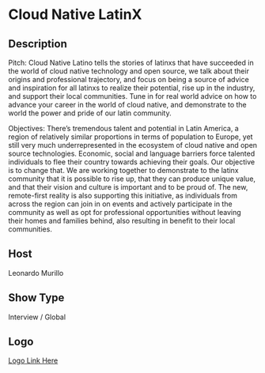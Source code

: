 #  Cloud Native LatinX
## Description
Pitch: Cloud Native Latino tells the stories of latinxs that have succeeded in the world of cloud native technology and open source, we talk about their origins and professional trajectory, and focus on being a source of advice and inspiration for all latinxs to realize their potential, rise up in the industry, and support their local communities. Tune in for real world advice on how to advance your career in the world of cloud native, and demonstrate to the world the power and pride of our latin community.

Objectives: There’s tremendous talent and potential in Latin America, a region of relatively similar proportions in terms of population to Europe, yet still very much underrepresented in the ecosystem of cloud native and open source technologies. Economic, social and language barriers force talented individuals to flee their country towards achieving their goals. Our objective is to change that. We are working together to demonstrate to the latinx community that it is possible to rise up, that they can produce unique value, and that their vision and culture is important and to be proud of. The new, remote-first reality is also supporting this initiative, as individuals from across the region can join in on events and actively participate in the community as well as opt for professional opportunities without leaving their homes and families behind, also resulting in benefit to their local communities.

## Host
Leonardo Murillo
## Show Type
Interview / Global
## Logo
[Logo Link Here](https://drive.google.com/drive/u/1/folders/1s69badWDkjf79vy74OdZ8Ujup4K4d1L-)
